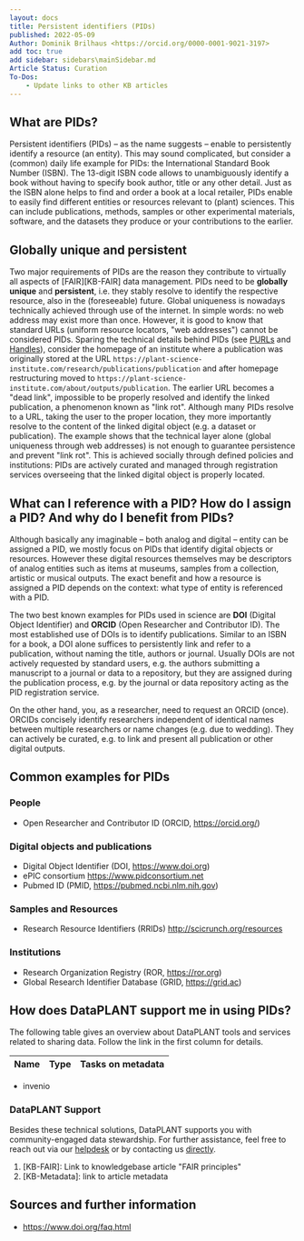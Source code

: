 ```yaml
---
layout: docs
title: Persistent identifiers (PIDs)
published: 2022-05-09
Author: Dominik Brilhaus <https://orcid.org/0000-0001-9021-3197>
add toc: true
add sidebar: sidebars\mainSidebar.md
Article Status: Curation
To-Dos: 
    - Update links to other KB articles
---
```


## What are PIDs?

Persistent identifiers (PIDs) &ndash; as the name suggests &ndash; enable to persistently identify a resource (an entity).
This may sound complicated, but consider a (common) daily life example for PIDs: the International Standard Book Number (ISBN). The 13-digit ISBN code allows to unambiguously identify a book without having to specify book author, title or any other detail. Just as the ISBN alone helps to find and order a book at a local retailer, PIDs enable to easily find different entities or resources relevant to (plant) sciences. This can include publications, methods, samples or other experimental materials, software, and the datasets they produce or your contributions to the earlier.

## Globally unique and persistent

Two major requirements of PIDs are the reason they contribute to virtually all aspects of [FAIR][KB-FAIR] data management. PIDs need to be **globally unique** and **persistent**, i.e. they stably resolve to identify the respective resource, also in the (foreseeable) future. Global uniqueness is nowadays technically achieved through use of the internet. In simple words: no web address may exist more than once. However, it is good to know that standard URLs (uniform resource locators, "web addresses") cannot be considered PIDs. Sparing the technical details behind PIDs (see [PURLs] and [Handles]), consider the homepage of an institute where a publication was originally stored at the URL `https://plant-science-institute.com/research/publications/publication` and after homepage restructuring moved to `https://plant-science-institute.com/about/outputs/publication`. The earlier URL becomes a "dead link", impossible to be properly resolved and identify the linked publication, a phenomenon known as "link rot".
Although many PIDs resolve to a URL, taking the user to the proper location, they more importantly resolve to the content of the linked digital object (e.g. a dataset or publication). The example shows that the technical layer alone (global uniqueness through web addresses) is not enough to guarantee persistence and prevent "link rot". This is achieved socially through defined policies and institutions: PIDs are actively curated and managed through registration services overseeing that the linked digital object is properly located.

## What can I reference with a PID? How do I assign a PID? And why do I benefit from PIDs?

Although basically any imaginable &ndash; both analog and digital &ndash; entity can be assigned a PID, we mostly focus on PIDs that identify digital objects or resources. However these digital resources themselves may be descriptors of analog entities such as items at museums, samples from a collection, artistic or musical outputs. The exact benefit and how a resource is assigned a PID depends on the context: what type of entity is referenced with a PID.

The two best known examples for PIDs used in science are **DOI** (Digital Object Identifier) and **ORCID** (Open Researcher and Contributor ID).
The most established use of DOIs is to identify publications. Similar to an ISBN for a book, a DOI alone suffices to persistently link and refer to a publication, without naming the title, authors or journal. Usually DOIs are not actively requested by standard users, e.g. the authors submitting a manuscript to a journal or data to a repository, but they are assigned during the publication process, e.g. by the journal or data repository acting as the PID registration service.
<!-- As scientists, we benefit from DOI-referenced publications by better findability and more concise referencing (see also [KB-DataPublication]) -->
On the other hand, you, as a researcher, need to request an ORCID (once). ORCIDs concisely identify researchers independent of identical names between multiple researchers or name changes (e.g. due to wedding). They can actively be curated, e.g. to link and present all publication or other digital outputs.

<!-- In summary, PIDs help making data FAIR. A dataset that is persistently linked via a PID will be findable and accesible and thereby  -->

## Common examples for PIDs

### People

- Open Researcher and Contributor ID (ORCID, <https://orcid.org/>)

### Digital objects and publications

- Digital Object Identifier (DOI, <https://www.doi.org>)
- ePIC consortium <https://www.pidconsortium.net>
- Pubmed ID (PMID, <https://pubmed.ncbi.nlm.nih.gov>)

### Samples and Resources

- Research Resource Identifiers (RRIDs) <http://scicrunch.org/resources>

### Institutions

- Research Organization Registry (ROR, <https://ror.org>)
- Global Research Identifier Database (GRID, <https://grid.ac>)

## How does DataPLANT support me in using PIDs?

The following table gives an overview about DataPLANT tools and services related to sharing data. Follow the link in the first column for details.

Name | Type | Tasks on metadata 
----------------|-----------|------------------ 
- invenio


### DataPLANT Support

Besides these technical solutions, DataPLANT supports you with community-engaged data stewardship. For further assistance, feel free to reach out via our [helpdesk](https://support.nfdi4plants.org) or by contacting us <a href="mailto:dataplant@uni-kl.de?subject=DataPLANT%20Data%20Sharing">directly</a>.

<!-- Knowledgebase Cross-references -->

1. [KB-FAIR]: Link to knowledgebase article "FAIR principles"
1. [KB-Metadata]: link to article metadata

<!-- Reference links -->
[DataHUB]: <https://git.nfdi4plants.org> "ARC DataHUB"
[ARC]: <https://github.com/nfdi4plants/ARC> "ARC specifications"

[PURLs]: https://en.wikipedia.org/wiki/Persistent_uniform_resource_locator
[Handles]: https://en.wikipedia.org/wiki/Handle_System

## Sources and further information

- https://www.doi.org/faq.html



<!-- - Globally unique: One URI should never refer to two different concepts at the same time, even ones that may seem equivalent.
- Persistent: A URI should continue to resolve for the forseeable future. The URI should survive between website re-engineering exercises, for example.
- Stable: A URI should never be re-used for different things between data releases, even if the original is deleted.
- Resolvable (dereferenceable): Simply, when a user clicks on a URI in their browser, we want them to be redirected to a suitable document. That doesn’t necessarily mean it should be capable of returning RDF content.

Source: https://www.ebi.ac.uk/rdf/documentation/good_practice_uri/ (16.02.2022) -->


<!-- 
### isn't this just a hyperlink / URL?

1. url = resolves to a location, PID = resolves to the content, e.g. a digital object, dataset, publication
2. PIDs are actively curated and managed
  - preventing link rot (https://en.wikipedia.org/wiki/Link_rot), i.e. broken or dead links
  - changed location of a resource
  - The persistence is not technically inherent, but socially implemented.

- globally unique -> solved technically through http / internet
    - without elaborating the details behind PURLs and handles, it is important to note that 
    - url = resolves to a location, PID = resolves to the content, e.g. a digital object, dataset, publication
  - persistent and stable (into foreseeable future) -> solved socially / policy / institutionally through registration services -->


<!-- Other daily example: 
- SWIFT-BIC (business identifier code) allows to identify financial institutions
- SWIFT (Society for Worldwide Interbank Financial Telecommunication) = registration authority for BIC 
- VIN (Vehicle identification number)
- Lot number
-->